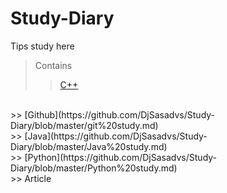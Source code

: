 # Study-Diary
Tips study here

>Contains
>> [C++](https://github.com/DjSasadvs/Study-Diary/edit/master/C++%20study.md)
<br>
>> [Github](https://github.com/DjSasadvs/Study-Diary/blob/master/git%20study.md)
<br>
>> [Java](https://github.com/DjSasadvs/Study-Diary/blob/master/Java%20study.md)
<br>
>> [Python](https://github.com/DjSasadvs/Study-Diary/blob/master/Python%20study.md)
<br>
>> Article
